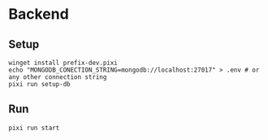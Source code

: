 # Backend

## Setup
```
winget install prefix-dev.pixi
echo "MONGODB_CONECTION_STRING=mongodb://localhost:27017" > .env # or any other connection string
pixi run setup-db
```

## Run
```
pixi run start
```